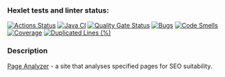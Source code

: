 ### Hexlet tests and linter status:
[![Actions Status](https://github.com/vvichgirl/java-project-72/actions/workflows/hexlet-check.yml/badge.svg)](https://github.com/vvichgirl/java-project-72/actions)
[![Java CI](https://github.com/vvichgirl/java-project-72/actions/workflows/main.yml/badge.svg)](https://github.com/vvichgirl/java-project-72/actions/workflows/main.yml)
[![Quality Gate Status](https://sonarcloud.io/api/project_badges/measure?project=vvichgirl_java-project-72&metric=alert_status)](https://sonarcloud.io/summary/new_code?id=vvichgirl_java-project-72)
[![Bugs](https://sonarcloud.io/api/project_badges/measure?project=vvichgirl_java-project-72&metric=bugs)](https://sonarcloud.io/summary/new_code?id=vvichgirl_java-project-72)
[![Code Smells](https://sonarcloud.io/api/project_badges/measure?project=vvichgirl_java-project-72&metric=code_smells)](https://sonarcloud.io/summary/new_code?id=vvichgirl_java-project-72)
[![Coverage](https://sonarcloud.io/api/project_badges/measure?project=vvichgirl_java-project-72&metric=coverage)](https://sonarcloud.io/summary/new_code?id=vvichgirl_java-project-72)
[![Duplicated Lines (%)](https://sonarcloud.io/api/project_badges/measure?project=vvichgirl_java-project-72&metric=duplicated_lines_density)](https://sonarcloud.io/summary/new_code?id=vvichgirl_java-project-72)

### Description
[Page Analyzer](https://page-analyser-45a0.onrender.com) - a site that analyses specified pages for SEO suitability.
